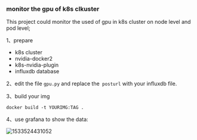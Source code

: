 ### monitor the gpu of k8s clkuster

This project could monitor the used of gpu in k8s cluster on node level and pod level;

1、prepare

* k8s cluster
* nvidia-docker2
* k8s-nvidia-plugin
* influxdb database

2、edit the file `gpu.py` and replace the` posturl` with your influxdb file.

3、build  your img

```shell
docker build -t YOURIMG:TAG .
```

4、use grafana to show the data:

![1533524431052](C:\Users\69498\AppData\Local\Temp\1533524431052.png)

 